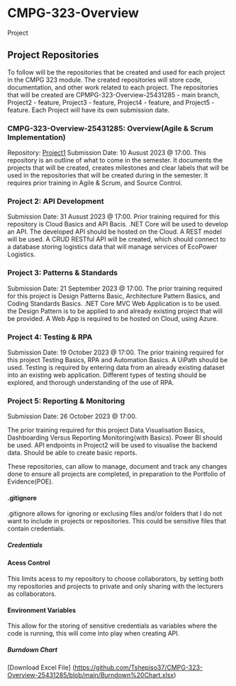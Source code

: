 # CMPG-323-Overview
Project
## Project Repositories

To follow will be the repositories that be created and used for each project in the CMPG 323 module. The created repositories will store code, documentation, and other work related to each project. The repositories that will be created are CPMPG-323-Overview-25431285 - main branch, Project2 - feature, Project3 - feature, Project4 - feature, and Project5 - feature. Each Project will have its own submission date.

### CMPG-323-Overview-25431285: Overview(Agile & Scrum Implementation) 
Repository: [Project1](https://github.com/your-username/CMPG-323-Overview-25431285)
Submission Date: 10 Ausust 2023 @ 17:00.
This repository is an outline of what to come in the semester. It documents the projects that will be created, creates milestones and clear labels that will be used in the repositories that will be created during in the semester. It requires prior training in Agile & Scrum, and Source Control.  

### Project 2: API Development 
Submission Date: 31 Ausust 2023 @ 17:00.
Prior training required for this repository is Cloud Basics and API Bacis. .NET Core will be used to develop an API. The developed API should be hosted on the Cloud. A REST model will be used. A CRUD RESTful API will be created, which should connect to a database storing logistics data that will manage services of EcoPower Logistics.

### Project 3: Patterns & Standards
Submission Date: 21 September 2023 @ 17:00. 
The prior training required for this project is Design Patterns Basic, Architecture Pattern Basics, and Coding Standards Basics. .NET Core MVC Web Application is to be used. the Design Pattern is to be applied to and already existing project that will be provided. A Web App is required to be hosted on Cloud, using Azure. 

### Project 4: Testing & RPA 
Submission Date: 19 October 2023 @ 17:00.
The prior training required for this project Testing Basics, RPA and Automation Basics. A UiPath should be used. Testing is required by entering data from an already existing dataset into an existing web application. Different types of testing should be explored, and thorough understanding of the use of RPA.

### Project 5: Reporting & Monitoring
Submission Date: 26 October 2023 @ 17:00. 

The prior training required for this project Data Visualisation Basics, Dashboarding Versus Reporting Monitoring(with Basics). Power BI should be used. API endpoints in Project2 will be used to visualise the backend data. Should be able to create basic reports.

These repositories, can allow to manage, document and track any changes done to ensure all projects are completed, in preparation to the Portfolio of Evidence(POE).

#### .gitignore
.gitignore allows for ignoring or exclusing files and/or folders that I do not want to include in projects or repositories. This could be sensitive files that contain credentials. 

##### Credentials

#### Acess Control
This limits acess to my repository to choose collaborators, by setting both my repositories and projects to private and only sharing with the lecturers as collaborators.

#### Environment Variables
This allow for the storing of sensitive credentials as variables where the code is running, this will come into play when creating API.

##### Burndown Chart
[Download Excel File] (https://github.com/Tshepiso37/CMPG-323-Overview-25431285/blob/main/Burndown%20Chart.xlsx) 

